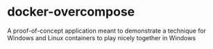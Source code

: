 # docker-overcompose
A proof-of-concept application meant to demonstrate a technique for Windows and Linux containers to play nicely together in Windows
